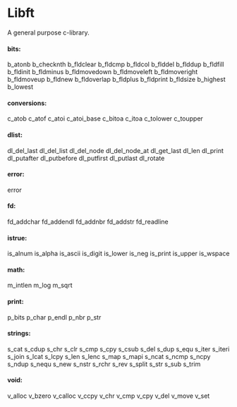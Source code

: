 # Libft

A general purpose c-library.

#### bits:

b_atonb
b_checknth
b_fldclear
b_fldcmp
b_fldcol
b_flddel
b_flddup
b_fldfill
b_fldinit
b_fldminus
b_fldmovedown
b_fldmoveleft
b_fldmoveright
b_fldmoveup
b_fldnew
b_fldoverlap
b_fldplus
b_fldprint
b_fldsize
b_highest
b_lowest

#### conversions:

c_atob
c_atof
c_atoi
c_atoi_base
c_bitoa
c_itoa
c_tolower
c_toupper

#### dlist:

dl_del_last
dl_del_list
dl_del_node
dl_del_node_at
dl_get_last
dl_len
dl_print
dl_putafter
dl_putbefore
dl_putfirst
dl_putlast
dl_rotate

#### error:

error

#### fd:

fd_addchar
fd_addendl
fd_addnbr
fd_addstr
fd_readline

#### istrue:

is_alnum
is_alpha
is_ascii
is_digit
is_lower
is_neg
is_print
is_upper
is_wspace

#### math:

m_intlen
m_log
m_sqrt

#### print:

p_bits
p_char
p_endl
p_nbr
p_str

#### strings:

s_cat
s_cdup
s_chr
s_clr
s_cmp
s_cpy
s_csub
s_del
s_dup
s_equ
s_iter
s_iteri
s_join
s_lcat
s_lcpy
s_len
s_lenc
s_map
s_mapi
s_ncat
s_ncmp
s_ncpy
s_ndup
s_nequ
s_new
s_nstr
s_rchr
s_rev
s_split
s_str
s_sub
s_trim

#### void:

v_alloc
v_bzero
v_calloc
v_ccpy
v_chr
v_cmp
v_cpy
v_del
v_move
v_set
